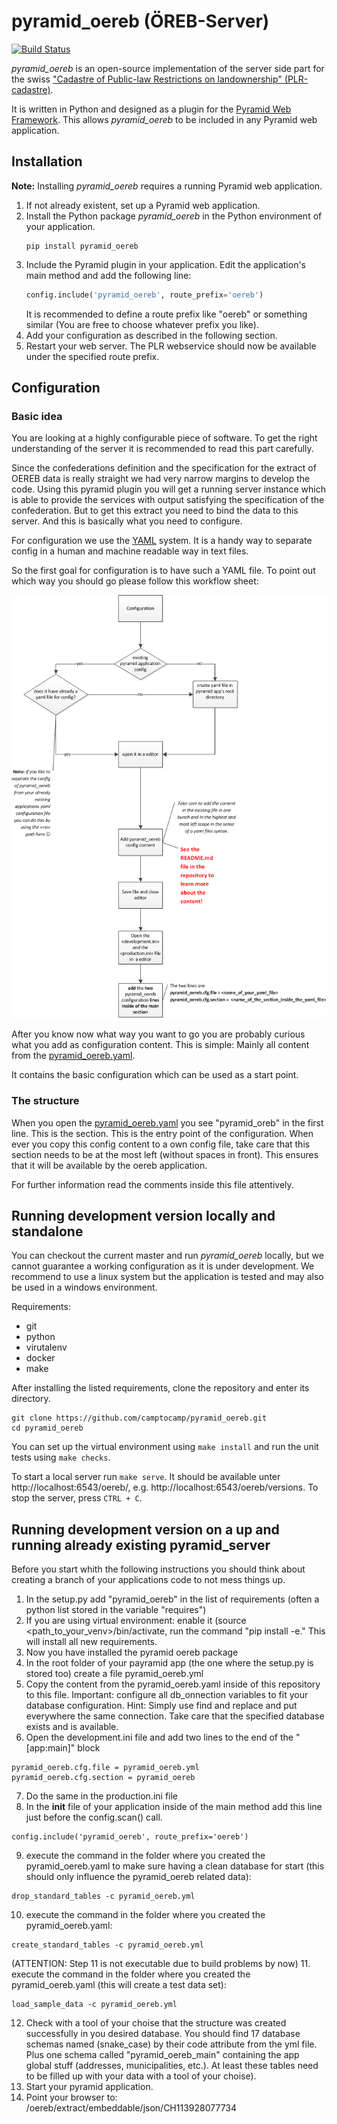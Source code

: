 pyramid_oereb (ÖREB-Server)
===========================
[![Build Status](https://travis-ci.com/camptocamp/pyramid_oereb.svg?token=oTUZsPVUPe1BYV5bzANE&branch=master)](https://travis-ci.com/camptocamp/pyramid_oereb)

_pyramid_oereb_ is an open-source implementation of the server side part for the swiss ["Cadastre of Public-law Restrictions on landownership" (PLR-cadastre)](https://www.cadastre.ch/en/oereb.html).

It is written in Python and designed as a plugin for the [Pyramid Web Framework](http://docs.pylonsproject.org/projects/pyramid/en/latest/). This allows _pyramid_oereb_ to be included in any Pyramid web application.

Installation
------------

**Note:** Installing _pyramid_oereb_ requires a running Pyramid web application.

1.  If not already existent, set up a Pyramid web application.
2.  Install the Python package _pyramid_oereb_ in the Python environment of your application.
    ```
    pip install pyramid_oereb
    ```
3.  Include the Pyramid plugin in your application. Edit the application's main method and add the following
line:
    ```python
    config.include('pyramid_oereb', route_prefix='oereb')
    ```
    It is recommended to define a route prefix like "oereb" or something similar (You are free to choose
    whatever prefix you like).
4.  Add your configuration as described in the following section.
5.  Restart your web server. The PLR webservice should now be available under the specified route prefix.


Configuration
-------------

### Basic idea

You are looking at a highly configurable piece of software. To get the right understanding of the server it
is recommended to read this part carefully.

Since the confederations definition and the specification for the extract of OEREB data is really straight
 we had very narrow margins to develop the code. Using this pyramid plugin you will get a running server
 instance which is able to provide the services with output satisfying the specification of the confederation.
 But to get this extract you need to bind the data to this server. And this is basically what you need to
 configure.

For configuration we use the [YAML](http://www.yaml.org/spec/1.2/spec.html) system. It is a handy way to
separate config in a human and machine readable way in text files.

So the first goal for configuration is to have such a YAML file. To point out which way you should go please
follow this workflow sheet:

![Screenshot](doc/images/configuration_workflow.png)

After you know now what way you want to go you are probably curious what you add as configuration content.
This is simple: Mainly all content from the [pyramid_oereb.yaml](pyramid_oereb.yml).

It contains the basic configuration which can be used as a start point.

### The structure

When you open the [pyramid_oereb.yaml](pyramid_oereb.yml) you see "pyramid_oreb" in the first line. This is
the section. This is the entry point of the configuration. When ever you copy this config content to a own
config file, take care that this section needs to be at the most left (without spaces in front). This ensures
that it will be available by the oereb application.

For further information read the comments inside this file attentively.

Running development version locally and standalone
--------------------------------------------------

You can checkout the current master and run _pyramid_oereb_ locally, but we cannot guarantee a working
configuration as it is under development. We recommend to use a linux system but the application is tested
and may also be used in a windows environment.

Requirements:
-   git
-   python
-   virutalenv
-   docker
-   make

After installing the listed requirements, clone the repository and enter its directory.
```
git clone https://github.com/camptocamp/pyramid_oereb.git
cd pyramid_oereb
```

You can set up the virtual environment using `make install` and run the unit tests using `make checks`.

To start a local server run `make serve`. It should be available unter http://localhost:6543/oereb/, e.g.
http://localhost:6543/oereb/versions. To stop the server, press `CTRL + C`.

Running development version on a up and running already existing pyramid_server
-------------------------------------------------------------------------------
Before you start whith the following instructions you should think about creating a branch of your applications code to not mess things up.

1. In the setup.py add "pyramid_oereb" in the list of requirements (often a python list stored in the variable "requires")
2. If you are using virtual environment: enable it (source <path_to_your_venv>/bin/activate, run the command "pip install -e." This will install all new requirements.
3. Now you have installed the pyramid oereb package
4. In the root folder of your payramid app (the one where the setup.py is stored too) create a file pyramid_oereb.yml
5. Copy the content from the pyramid_oereb.yaml inside of this repository to this file. Important: configure all db_onnection variables to fit your database configuration. Hint: Simply use find and replace and put everywhere the same connection. Take care that the specified database exists and is available.
6. Open the development.ini file and add two lines to the end of the "[app:main]" block
```
pyramid_oereb.cfg.file = pyramid_oereb.yml
pyramid_oereb.cfg.section = pyramid_oereb
```
7. Do the same in the production.ini file
8. In the __init__ file of your application inside of the main method add this line just before the config.scan() call.
```
config.include('pyramid_oereb', route_prefix='oereb')
```
9. execute the command in the folder where you created the pyramid_oereb.yaml to make sure having a clean database for start (this should only influence the pyramid_oereb related data): 
```
drop_standard_tables -c pyramid_oereb.yml
```
10. execute the command in the folder where you created the pyramid_oereb.yaml: 
```
create_standard_tables -c pyramid_oereb.yml
```
(ATTENTION: Step 11 is not executable due to build problems by now)
11. execute the command in the folder where you created the pyramid_oereb.yaml (this will create a test data set): 
```
load_sample_data -c pyramid_oereb.yml
```
12. Check with a tool of your choise that the structure was created successfully in you desired database. You should find 17 database schemas named (snake_case) by their code attribute from the yml file. Plus one schema called "pyramid_oereb_main" containing the app global stuff (addresses, municipalities, etc.). At least these tables need to be filled up with your data with a tool of your choise).
13. Start your pyramid application.
14. Point your browser to: <your pyramid applications root url>/oereb/extract/embeddable/json/CH113928077734
